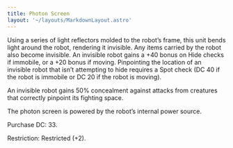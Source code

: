 ```yaml
---
title: Photon Screen
layout: '~/layouts/MarkdownLayout.astro'
---
```

Using a series of light reflectors molded to the robot’s frame, this unit
bends light around the robot, rendering it invisible. Any items carried by the
robot also become invisible. An invisible robot gains a +40 bonus on Hide
checks if immobile, or a +20 bonus if moving. Pinpointing the location of an
invisible robot that isn’t attempting to hide requires a Spot check (DC 40 if
the robot is immobile or DC 20 if the robot is moving).

An invisible robot gains 50% concealment against attacks from creatures that
correctly pinpoint its fighting space.

The photon screen is powered by the robot’s internal power source.

Purchase DC: 33.

Restriction: Restricted (+2).

